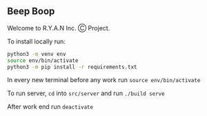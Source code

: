 ## Beep Boop

Welcome to R.Y.A.N Inc. Ⓒ Project.

To install locally run:

```bash
python3 -m venv env
source env/bin/activate
python3 -m pip install -r requirements.txt
```

In every new terminal before any work run `source env/bin/activate`

To run server, `cd` into `src/server` and run `./build serve`

After work end run `deactivate`
